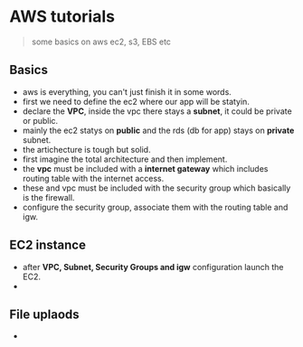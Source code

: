 # AWS tutorials
> some basics on aws ec2, s3, EBS etc

## Basics 

- aws is everything, you can't just finish it in some words. 
- first we need to define the ec2 where our app will be statyin. 
- declare the **VPC**, inside the vpc there stays a **subnet**, it could be private or public. 
- mainly the ec2 statys on **public** and the rds (db for app) stays on **private** subnet.
- the artichecture is tough but solid. 
- first imagine the total architecture and then implement. 
- the **vpc** must be included with a **internet gateway** which includes routing table with the internet access. 
- these and vpc must be included with the security group which basically is the firewall. 
- configure the security group, associate them with the routing table and igw.

## EC2 instance 

- after **VPC, Subnet, Security Groups and igw** configuration launch the EC2. 
- 

## File uplaods

- 
